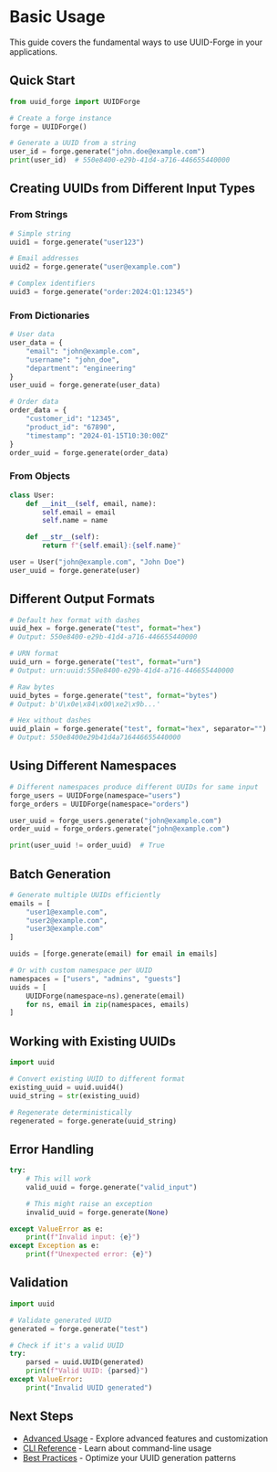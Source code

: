 # Basic Usage

This guide covers the fundamental ways to use UUID-Forge in your applications.

## Quick Start

```python
from uuid_forge import UUIDForge

# Create a forge instance
forge = UUIDForge()

# Generate a UUID from a string
user_id = forge.generate("john.doe@example.com")
print(user_id)  # 550e8400-e29b-41d4-a716-446655440000
```

## Creating UUIDs from Different Input Types

### From Strings

```python
# Simple string
uuid1 = forge.generate("user123")

# Email addresses
uuid2 = forge.generate("user@example.com")

# Complex identifiers
uuid3 = forge.generate("order:2024:Q1:12345")
```

### From Dictionaries

```python
# User data
user_data = {
    "email": "john@example.com",
    "username": "john_doe",
    "department": "engineering"
}
user_uuid = forge.generate(user_data)

# Order data
order_data = {
    "customer_id": "12345",
    "product_id": "67890",
    "timestamp": "2024-01-15T10:30:00Z"
}
order_uuid = forge.generate(order_data)
```

### From Objects

```python
class User:
    def __init__(self, email, name):
        self.email = email
        self.name = name

    def __str__(self):
        return f"{self.email}:{self.name}"

user = User("john@example.com", "John Doe")
user_uuid = forge.generate(user)
```

## Different Output Formats

```python
# Default hex format with dashes
uuid_hex = forge.generate("test", format="hex")
# Output: 550e8400-e29b-41d4-a716-446655440000

# URN format
uuid_urn = forge.generate("test", format="urn")
# Output: urn:uuid:550e8400-e29b-41d4-a716-446655440000

# Raw bytes
uuid_bytes = forge.generate("test", format="bytes")
# Output: b'U\x0e\x84\x00\xe2\x9b...'

# Hex without dashes
uuid_plain = forge.generate("test", format="hex", separator="")
# Output: 550e8400e29b41d4a716446655440000
```

## Using Different Namespaces

```python
# Different namespaces produce different UUIDs for same input
forge_users = UUIDForge(namespace="users")
forge_orders = UUIDForge(namespace="orders")

user_uuid = forge_users.generate("john@example.com")
order_uuid = forge_orders.generate("john@example.com")

print(user_uuid != order_uuid)  # True
```

## Batch Generation

```python
# Generate multiple UUIDs efficiently
emails = [
    "user1@example.com",
    "user2@example.com",
    "user3@example.com"
]

uuids = [forge.generate(email) for email in emails]

# Or with custom namespace per UUID
namespaces = ["users", "admins", "guests"]
uuids = [
    UUIDForge(namespace=ns).generate(email)
    for ns, email in zip(namespaces, emails)
]
```

## Working with Existing UUIDs

```python
import uuid

# Convert existing UUID to different format
existing_uuid = uuid.uuid4()
uuid_string = str(existing_uuid)

# Regenerate deterministically
regenerated = forge.generate(uuid_string)
```

## Error Handling

```python
try:
    # This will work
    valid_uuid = forge.generate("valid_input")

    # This might raise an exception
    invalid_uuid = forge.generate(None)

except ValueError as e:
    print(f"Invalid input: {e}")
except Exception as e:
    print(f"Unexpected error: {e}")
```

## Validation

```python
import uuid

# Validate generated UUID
generated = forge.generate("test")

# Check if it's a valid UUID
try:
    parsed = uuid.UUID(generated)
    print(f"Valid UUID: {parsed}")
except ValueError:
    print("Invalid UUID generated")
```

## Next Steps

- [Advanced Usage](advanced-usage.md) - Explore advanced features and customization
- [CLI Reference](cli.md) - Learn about command-line usage
- [Best Practices](best-practices.md) - Optimize your UUID generation patterns
